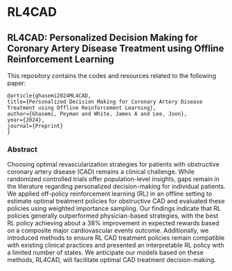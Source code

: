 # RL4CAD
## RL4CAD: Personalized Decision Making for Coronary Artery Disease Treatment using Offline Reinforcement Learning

This repository contains the codes and resources related to the following paper:

    @article{ghasemi2024ML4CAD,
    title={Personalized Decision Making for Coronary Artery Disease Treatment using Offline Reinforcement Learning},
    author={Ghasemi, Peyman and White, James A and Lee, Joon},
    year={2024},
    journal={Preprint}
    }


### Abstract
Choosing optimal revascularization strategies for patients with obstructive coronary artery disease (CAD) remains a clinical challenge. While randomized controlled trials offer population-level insights, gaps remain in the literature regarding personalized decision-making for individual patients. We applied off-policy reinforcement learning (RL) in an offline setting to estimate optimal treatment policies for obstructive CAD and evaluated these policies using weighted importance sampling. Our findings indicate that RL policies generally outperformed physician-based strategies, with the best RL policy achieving about a 38% improvement in expected rewards based on a composite major cardiovascular events outcome. Additionally, we introduced methods to ensure RL CAD treatment policies remain compatible with existing clinical practices and presented an interpretable RL policy with a limited number of states. We anticipate our models based on these methods, RL4CAD, will facilitate optimal CAD treatment decision-making.

